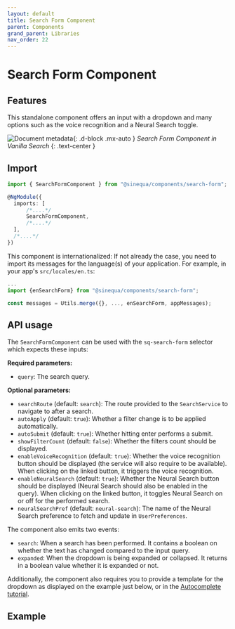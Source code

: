 ```yaml
---
layout: default
title: Search Form Component
parent: Components
grand_parent: Libraries
nav_order: 22
---
```


# Search Form Component

## Features

This standalone component offers an input with a dropdown and many options such as the voice recognition and a Neural Search toggle.

![Document metadata]({{site.baseurl}}assets/modules/search-form.png){: .d-block .mx-auto }
*Search Form Component in Vanilla Search*
{: .text-center }

## Import

```typescript
import { SearchFormComponent } from "@sinequa/components/search-form";

@NgModule({
  imports: [
      /*....*/
      SearchFormComponent,
      /*....*/
  ],
  /*....*/
})
```

This component is internationalized: If not already the case, you need to import its messages for the language(s) of your application. For example, in your app's `src/locales/en.ts`:

```ts
...
import {enSearchForm} from "@sinequa/components/search-form";

const messages = Utils.merge({}, ..., enSearchForm, appMessages);
```

## API usage

The `SearchFormComponent` can be used with the `sq-search-form` selector which expects these inputs:

**Required parameters:**

* `query`: The search query.

**Optional parameters:**

* `searchRoute` (default: `search`): The route provided to the `SearchService` to navigate to after a search.
* `autoApply` (default: `true`): Whether a filter change is to be applied automatically.
* `autoSubmit` (default: `true`): Whether hitting enter performs a submit.
* `showFilterCount` (default: `false`): Whether the filters count should be displayed.
* `enableVoiceRecognition` (default: `true`): Whether the voice recognition button should be displayed (the service will also require to be available). When clicking on the linked button, it triggers the voice recognition.
* `enableNeuralSearch` (default: `true`): Whether the Neural Search button should be displayed (Neural Search should also be enabled in the query). When clicking on the linked button, it toggles Neural Search on or off for the performed search.
* `neuralSearchPref` (default: `neural-search`): The name of the Neural Search preference to fetch and update in `UserPreferences`.

The component also emits two events:

* `search`: When a search has been performed. It contains a boolean on whether the text has changed compared to the input query.
* `expanded`: When the dropdown is being expanded or collapsed. It returns in a boolean value whether it is expanded or not.

Additionally, the component also requires you to provide a template for the dropdown as displayed on the example just below, or in the [Autocomplete tutorial]({{site.baseurl}}tutorial/autocomplete.html).

## Example

<doc-search-form></doc-search-form>